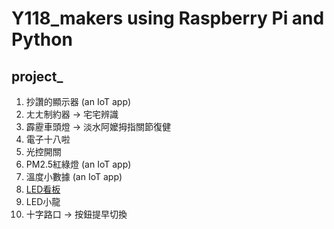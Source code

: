 # Y118_makers using Raspberry Pi and Python
## project_
1. 抄讚的顯示器 (an IoT app)
2. ㄤㄤ制約器 → 宅宅辨識
3. 霹靂車頭燈 → 淡水阿嬤拇指關節復健
4. 電子十八啦
5. 光控開關
6. PM2.5紅綠燈 (an IoT app)
7. 溫度小數據 (an IoT app)
8. [LED看板](https://github.com/rm-hull/max7219)
9. LED小龍
10. 十字路口 → 按鈕提早切換
